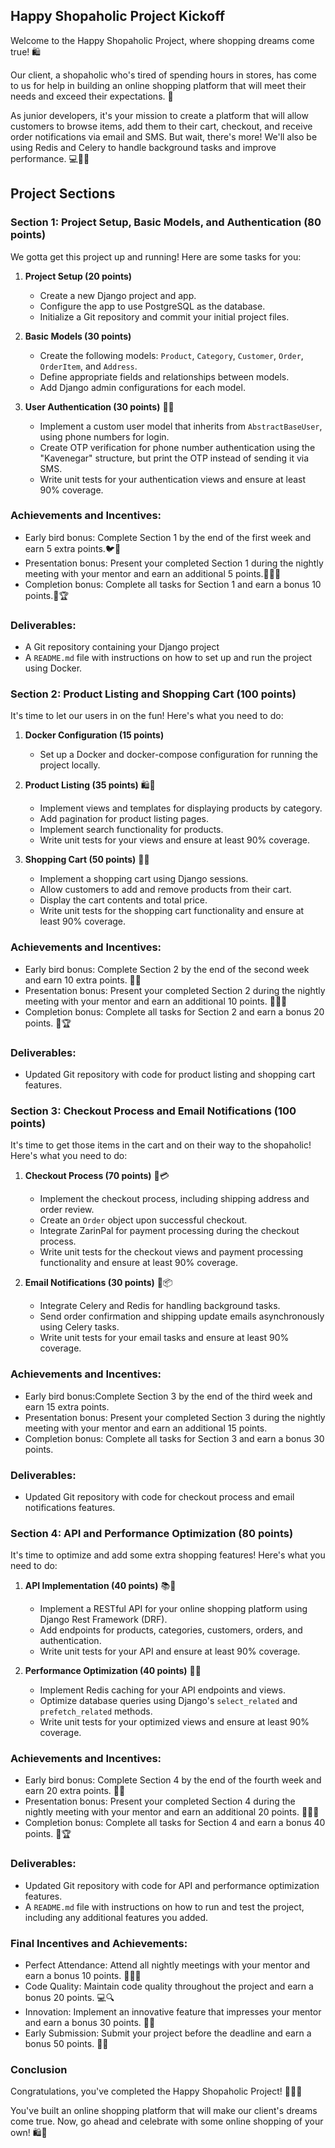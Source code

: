 ## Happy Shopaholic Project Kickoff

Welcome to the Happy Shopaholic Project, where shopping dreams come true! 🛍️

Our client, a shopaholic who's tired of spending hours in stores, has come to us for help in building an online shopping platform that will meet their needs and exceed their expectations. 🎉

As junior developers, it's your mission to create a platform that will allow customers to browse items, add them to their cart, checkout, and receive order notifications via email and SMS. But wait, there's more! We'll also be using Redis and Celery to handle background tasks and improve performance. 💻👨‍💼

## Project Sections

### Section 1: Project Setup, Basic Models, and Authentication (80 points)

We gotta get this project up and running! Here are some tasks for you:

1. **Project Setup (20 points)**
   - Create a new Django project and app.
   - Configure the app to use PostgreSQL as the database.
   - Initialize a Git repository and commit your initial project files.
   

2. **Basic Models (30 points)** 
   - Create the following models: `Product`, `Category`, `Customer`, `Order`, `OrderItem`, and `Address`.
   - Define appropriate fields and relationships between models.
   - Add Django admin configurations for each model.

3. **User Authentication (30 points)** 🔑📱
   - Implement a custom user model that inherits from `AbstractBaseUser`, using phone numbers for login.
   - Create OTP verification for phone number authentication using the "Kavenegar" structure, but print the OTP instead of sending it via SMS.
   - Write unit tests for your authentication views and ensure at least 90% coverage.

### Achievements and Incentives:
- Early bird bonus: Complete Section 1 by the end of the first week and earn 5 extra points.🐦👀
- Presentation bonus: Present your completed Section 1 during the nightly meeting with your mentor and earn an additional 5 points.🎤👨‍🏫
- Completion bonus: Complete all tasks for Section 1 and earn a bonus 10 points.🥳🏆

### Deliverables:

- A Git repository containing your Django project
- A `README.md` file with instructions on how to set up and run the project using Docker.

### Section 2: Product Listing and Shopping Cart (100 points)

It's time to let our users in on the fun! Here's what you need to do:

1. **Docker Configuration (15 points)**
   - Set up a Docker and docker-compose configuration for running the project locally.

2. **Product Listing (35 points)** 🛍️👀
   - Implement views and templates for displaying products by category.
   - Add pagination for product listing pages.
   - Implement search functionality for products.
   - Write unit tests for your views and ensure at least 90% coverage.

3. **Shopping Cart (50 points)** 🛒💸
   - Implement a shopping cart using Django sessions.
   - Allow customers to add and remove products from their cart.
   - Display the cart contents and total price.
   - Write unit tests for the shopping cart functionality and ensure at least 90% coverage.

### Achievements and Incentives:
- Early bird bonus: Complete Section 2 by the end of the second week and earn 10 extra points. 🐥👀
- Presentation bonus: Present your completed Section 2 during the nightly meeting with your mentor and earn an additional 10 points. 🎤👨‍🏫
- Completion bonus: Complete all tasks for Section 2 and earn a bonus 20 points. 🎉🏆

### Deliverables:

- Updated Git repository with code for product listing and shopping cart features.

### Section 3: Checkout Process and Email Notifications (100 points)

It's time to get those items in the cart and on their way to the shopaholic! Here's what you need to do:

1. **Checkout Process (70 points)** 🚚💳
   - Implement the checkout process, including shipping address and order review.
   - Create an `Order` object upon successful checkout.
   - Integrate ZarinPal for payment processing during the checkout process.
   - Write unit tests for the checkout views and payment processing functionality and ensure at least 90% coverage.

2. **Email Notifications (30 points)** 📧📦
   - Integrate Celery and Redis for handling background tasks.
   - Send order confirmation and shipping update emails asynchronously using Celery tasks.
   - Write unit tests for your email tasks and ensure at least 90% coverage.

### Achievements and Incentives:
- Early bird bonus:Complete Section 3 by the end of the third week and earn 15 extra points.
- Presentation bonus: Present your completed Section 3 during the nightly meeting with your mentor and earn an additional 15 points.
- Completion bonus: Complete all tasks for Section 3 and earn a bonus 30 points.

### Deliverables:

- Updated Git repository with code for checkout process and email notifications features.

### Section 4: API and Performance Optimization (80 points)

It's time to optimize and add some extra shopping features! Here's what you need to do:

1. **API Implementation (40 points)** 📚🤖
   - Implement a RESTful API for your online shopping platform using Django Rest Framework (DRF).
   - Add endpoints for products, categories, customers, orders, and authentication.
   - Write unit tests for your API and ensure at least 90% coverage.

2. **Performance Optimization (40 points)** 🚀🔥
   - Implement Redis caching for your API endpoints and views.
   - Optimize database queries using Django's `select_related` and `prefetch_related` methods.
   - Write unit tests for your optimized views and ensure at least 90% coverage.

### Achievements and Incentives:
- Early bird bonus: Complete Section 4 by the end of the fourth week and earn 20 extra points. 🐥👀
- Presentation bonus: Present your completed Section 4 during the nightly meeting with your mentor and earn an additional 20 points. 🎤👨‍🏫
- Completion bonus: Complete all tasks for Section 4 and earn a bonus 40 points. 🎉🏆

### Deliverables:

- Updated Git repository with code for API and performance optimization features.
- A `README.md` file with instructions on how to run and test the project, including any additional features you added.

### Final Incentives and Achievements:
- Perfect Attendance: Attend all nightly meetings with your mentor and earn a bonus 10 points. 🌟👨‍🏫
- Code Quality: Maintain code quality throughout the project and earn a bonus 20 points. 💻🔍
- Innovation: Implement an innovative feature that impresses your mentor and earn a bonus 30 points. 🤖💡
- Early Submission: Submit your project before the deadline and earn a bonus 50 points. 🚀📅

### Conclusion

Congratulations, you've completed the Happy Shopaholic Project! 🎉🎉🎉

You've built an online shopping platform that will make our client's dreams come true. Now, go ahead and celebrate with some online shopping of your own! 🛍️💸
